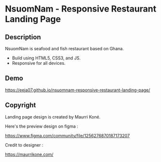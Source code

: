 # NsuomNam - Responsive Restaurant Landing Page

## Description

NsuomNam is seafood and fish restaurant based on Ghana.

- Build using HTML5, CSS3, and JS.
- Responsive for all devices.

## Demo

https://eeja07.github.io/nsuomnam-responsive-restaurant-landing-page/

## Copyright

Landing page design is created by Maurri Koné.

Here's the preview design on figma :

https://www.figma.com/community/file/1256276870187173207

Credit to designer :

https://maurrikone.com/
